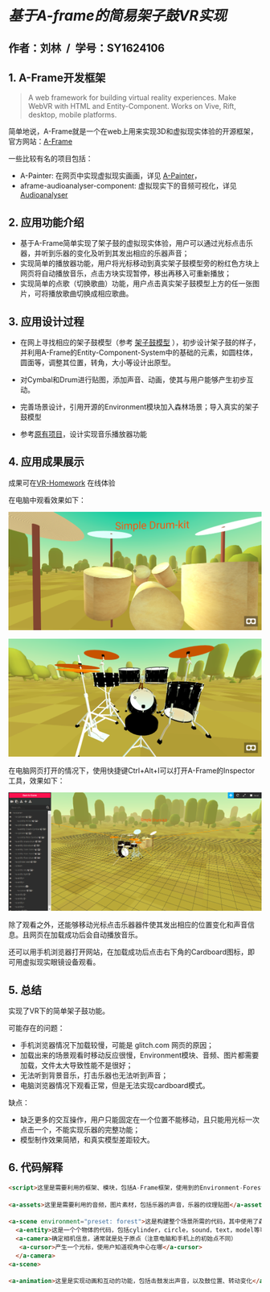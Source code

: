 #  _基于A-frame的简易架子鼓VR实现_

## 作者：刘林  /&nbsp;  学号：SY1624106

## 1. A-Frame开发框架
> A web framework for building virtual reality experiences. Make WebVR with HTML and Entity-Component. Works on Vive, Rift, desktop, mobile platforms.

简单地说，A-Frame就是一个在web上用来实现3D和虚拟现实体验的开源框架，官方网站：[A-Frame](https://aframe.io/)

一些比较有名的项目包括：
* A-Painter: 在网页中实现虚拟现实画画，详见 [A-Painter](https://github.com/aframevr/a-painter)，
* aframe-audioanalyser-component: 虚拟现实下的音频可视化，详见 [Audioanalyser](https://github.com/ngokevin/kframe/tree/master/components/audioanalyser/)

## 2. 应用功能介绍
- 基于A-Frame简单实现了架子鼓的虚拟现实体验，用户可以通过光标点击乐器，并听到乐器的变化及听到其发出相应的乐器声音；
- 实现简单的播放器功能，用户将光标移动到真实架子鼓模型旁的粉红色方块上网页将自动播放音乐，点击方块实现暂停，移出再移入可重新播放；
- 实现简单的点歌（切换歌曲）功能，用户点击真实架子鼓模型上方的任一张图片，可将播放歌曲切换成相应歌曲。

## 3. 应用设计过程
* 在网上寻找相应的架子鼓模型（参考 [架子鼓模型](https://sketchfab.com/models/3ed0f09afae546c3b6b2ac6816259b5b) ），初步设计架子鼓的样子，并利用A-Frame的Entity-Component-System中的基础的元素，如圆柱体，圆面等，调整其位置，转角，大小等设计出原型。

* 对Cymbal和Drum进行贴图，添加声音、动画，使其与用户能够产生初步互动。

* 完善场景设计，引用开源的Environment模块加入森林场景；导入真实的架子鼓模型

* 参考[原有项目](https://bird-error.glitch.me/)，设计实现音乐播放器功能

## 4. 应用成果展示
成果可在[VR-Homework](https://vr-homework.glitch.me/) 在线体验

在电脑中观看效果如下：

![pic1](https://github.com/Joelliu/vr-homework/blob/master/result/pic1.png?raw=true)

![pic2](https://github.com/Joelliu/vr-homework/blob/master/result/pic2.png?raw=true)

在电脑网页打开的情况下，使用快捷键Ctrl+Alt+I可以打开A-Frame的Inspector工具，效果如下：

![pic3](https://github.com/Joelliu/vr-homework/blob/master/result/pic3.png?raw=true)

除了观看之外，还能够移动光标点击乐器器件使其发出相应的位置变化和声音信息。且网页在加载成功后会自动播放音乐。

还可以用手机浏览器打开网站，在加载成功后点击右下角的Cardboard图标，即可用虚拟现实眼镜设备观看。

## 5. 总结
实现了VR下的简单架子鼓功能。

可能存在的问题：
+ 手机浏览器情况下加载较慢，可能是 glitch.com 网页的原因；
+ 加载出来的场景观看时移动反应很慢，Environment模块、音频、图片都需要加载，文件太大导致性能不是很好；
+ 无法听到背景音乐，打击乐器也无法听到声音；
+ 电脑浏览器情况下观看正常，但是无法实现cardboard模式。

缺点：
- 缺乏更多的交互操作，用户只能固定在一个位置不能移动，且只能用光标一次点击一个，不能实现乐器的完整功能；
- 模型制作效果简陋，和真实模型差距较大。

## 6. 代码解释

```html
<script>这里是需要利用的框架、模块，包括A-Frame框架，使用到的Environment-Forest模块</script>

<a-assets>这里是需要利用的音频，图片素材，包括乐器的声音，乐器的纹理贴图</a-assets>

<a-scene environment="preset: forest">这是构建整个场景所需的代码，其中使用了森林场景
  <a-entity>这是一个个物体的代码，包括cylinder，circle，sound，text，model等可以看作是entity，所有这些都写在scene代码中间</a-entity>
  <a-camera>确定相机信息，通常就是处于原点（注意电脑和手机上的初始点不同）
   <a-cursor>产生一个光标，使用户知道视角中心在哪</a-cursor>
  </a-camera>
<a-scene>
  
<a-animation>这里是实现动画和互动的功能，包括击鼓发出声音，以及鼓位置、转动变化</a-animation>
```



